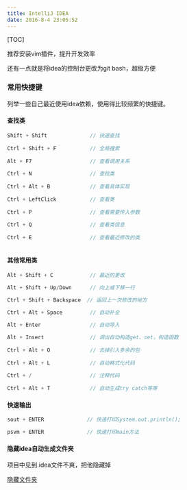 ```yaml
---
title: IntelliJ IDEA
date: 2016-8-4 23:05:52
---
```


[TOC]

推荐安装vim插件，提升开发效率

还有一点就是将idea的控制台更改为git bash，超级方便

### 常用快捷键

列举一些自己最近使用idea依赖，使用得比较频繁的快捷键。

#### 查找类

```java
Shift + Shift              // 快速查找  
  
Ctrl + Shift + F           // 全局搜索
  
Alt + F7                   // 查看调用关系
  
Ctrl + N                   // 查找类
  
Ctrl + Alt + B             // 查看具体实现
  
Ctrl + LeftClick           // 查看类
  
Ctrl + P                   // 查看需要传入参数
  
Ctrl + Q                   // 查看类信息
  
Ctrl + E                   // 查看最近修改的类
  
```

#### 其他常用类

```java
Alt + Shift + C            // 最近的更改

Alt + Shift + Up/Down      // 向上或下移一行

Ctrl + Shift + Backspace  // 返回上一次修改的地方

Ctrl + Alt + Space         // 自动补全
  
Alt + Enter                // 自动导入

Alt + Insert               // 调出自动构造get、set，构造函数
  
Ctrl + Alt + O             // 去掉引入多余的包
  
Ctrl + Alt + L             // 自动格式化代码
  
Ctrl + /                   // 注释代码
  
Ctrl + Alt + T             // 自动生成try catch等等
```



#### 快速输出

```java
sout + ENTER              // 快速打印System.out.println();

psvm + ENTER              // 快速打印main方法
```



#### 隐藏idea自动生成文件夹

项目中见到.idea文件不爽，把他隐藏掉

[隐藏文件夹](http://jingyan.baidu.com/article/14bd256e79747dbb6d2612cb.html)

